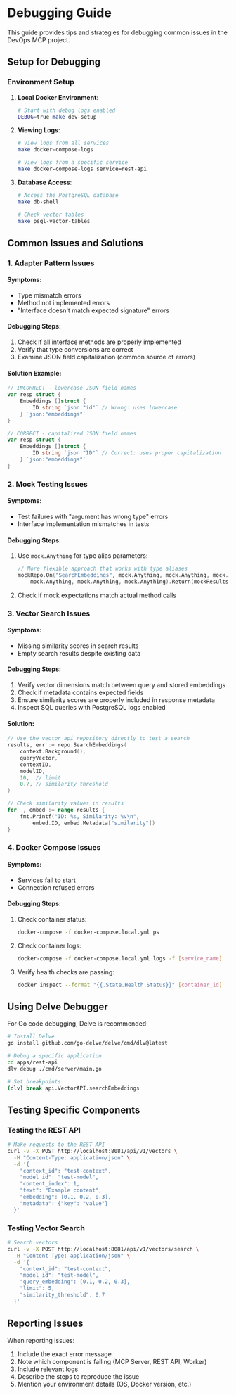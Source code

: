 # Debugging Guide

This guide provides tips and strategies for debugging common issues in the DevOps MCP project.

## Setup for Debugging

### Environment Setup

1. **Local Docker Environment**:
   ```bash
   # Start with debug logs enabled
   DEBUG=true make dev-setup
   ```

2. **Viewing Logs**:
   ```bash
   # View logs from all services
   make docker-compose-logs
   
   # View logs from a specific service
   make docker-compose-logs service=rest-api
   ```

3. **Database Access**:
   ```bash
   # Access the PostgreSQL database
   make db-shell
   
   # Check vector tables
   make psql-vector-tables
   ```

## Common Issues and Solutions

### 1. Adapter Pattern Issues

#### Symptoms:
- Type mismatch errors
- Method not implemented errors
- "Interface doesn't match expected signature" errors

#### Debugging Steps:
1. Check if all interface methods are properly implemented
2. Verify that type conversions are correct
3. Examine JSON field capitalization (common source of errors)

#### Solution Example:
```go
// INCORRECT - lowercase JSON field names
var resp struct {
    Embeddings []struct {
        ID string `json:"id"` // Wrong: uses lowercase
    } `json:"embeddings"`
}

// CORRECT - capitalized JSON field names
var resp struct {
    Embeddings []struct {
        ID string `json:"ID"` // Correct: uses proper capitalization
    } `json:"embeddings"`
}
```

### 2. Mock Testing Issues

#### Symptoms:
- Test failures with "argument has wrong type" errors
- Interface implementation mismatches in tests

#### Debugging Steps:
1. Use `mock.Anything` for type alias parameters:
   ```go
   // More flexible approach that works with type aliases
   mockRepo.On("SearchEmbeddings", mock.Anything, mock.Anything, mock.Anything,
       mock.Anything, mock.Anything, mock.Anything).Return(mockResults, nil)
   ```

2. Check if mock expectations match actual method calls

### 3. Vector Search Issues

#### Symptoms:
- Missing similarity scores in search results
- Empty search results despite existing data

#### Debugging Steps:
1. Verify vector dimensions match between query and stored embeddings
2. Check if metadata contains expected fields
3. Ensure similarity scores are properly included in response metadata
4. Inspect SQL queries with PostgreSQL logs enabled

#### Solution:
```go
// Use the vector_api_repository directly to test a search
results, err := repo.SearchEmbeddings(
    context.Background(),
    queryVector,
    contextID,
    modelID,
    10,  // limit
    0.7, // similarity threshold
)

// Check similarity values in results
for _, embed := range results {
    fmt.Printf("ID: %s, Similarity: %v\n", 
        embed.ID, embed.Metadata["similarity"])
}
```

### 4. Docker Compose Issues

#### Symptoms:
- Services fail to start
- Connection refused errors

#### Debugging Steps:
1. Check container status:
   ```bash
   docker-compose -f docker-compose.local.yml ps
   ```
2. Check container logs:
   ```bash
   docker-compose -f docker-compose.local.yml logs -f [service_name]
   ```
3. Verify health checks are passing:
   ```bash
   docker inspect --format "{{.State.Health.Status}}" [container_id]
   ```

## Using Delve Debugger

For Go code debugging, Delve is recommended:

```bash
# Install Delve
go install github.com/go-delve/delve/cmd/dlv@latest

# Debug a specific application
cd apps/rest-api
dlv debug ./cmd/server/main.go

# Set breakpoints
(dlv) break api.VectorAPI.searchEmbeddings
```

## Testing Specific Components

### Testing the REST API

```bash
# Make requests to the REST API
curl -v -X POST http://localhost:8081/api/v1/vectors \
  -H "Content-Type: application/json" \
  -d '{
    "context_id": "test-context",
    "model_id": "test-model",
    "content_index": 1,
    "text": "Example content",
    "embedding": [0.1, 0.2, 0.3],
    "metadata": {"key": "value"}
  }'
```

### Testing Vector Search

```bash
# Search vectors
curl -v -X POST http://localhost:8081/api/v1/vectors/search \
  -H "Content-Type: application/json" \
  -d '{
    "context_id": "test-context",
    "model_id": "test-model",
    "query_embedding": [0.1, 0.2, 0.3],
    "limit": 5,
    "similarity_threshold": 0.7
  }'
```

## Reporting Issues

When reporting issues:

1. Include the exact error message
2. Note which component is failing (MCP Server, REST API, Worker)
3. Include relevant logs
4. Describe the steps to reproduce the issue
5. Mention your environment details (OS, Docker version, etc.)
